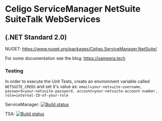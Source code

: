 # Celigo ServiceManager NetSuite SuiteTalk WebServices
## (.NET Standard 2.0)

NUGET:
https://www.nuget.org/packages/Celigo.ServiceManager.NetSuite/

For some documentation see the blog: https://sameera.tech

### Testing
In order to execute the Unit Tests, create an environment variable called `NETSUITE_CREDS` and set it's value as:
`email=your-netsuite-username, password=your-netsuite-password, account=your-netsuite-account-number, role=internal-ID-of-your-role`

ServiceManager:
[![Build status](https://dev.azure.com/cloudextend/ServiceManager/_apis/build/status/ServiceManager-CI)](https://dev.azure.com/cloudextend/ServiceManager/_build/latest?definitionId=1)

TSA:
[![Build status](https://dev.azure.com/cloudextend/ServiceManager/_apis/build/status/ServiceManager-TSA-CI)](https://dev.azure.com/cloudextend/ServiceManager/_build/latest?definitionId=2)